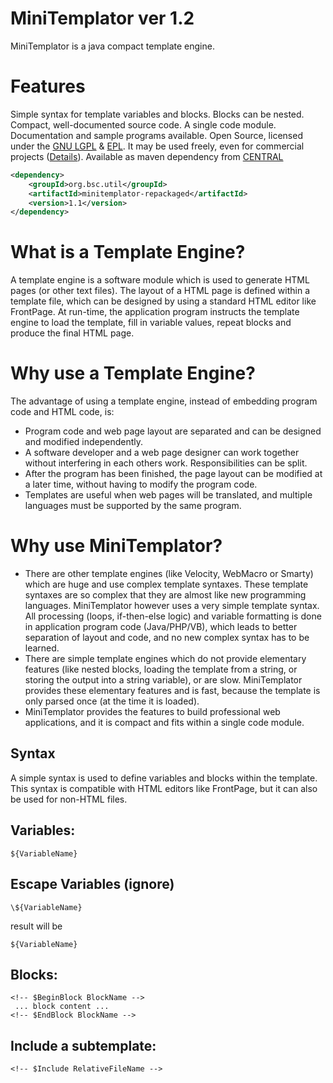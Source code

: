 # MiniTemplator ver 1.2

MiniTemplator is a java compact template engine.

# Features

Simple syntax for template variables and blocks.
Blocks can be nested.
Compact, well-documented source code. A single code module.
Documentation and sample programs available.
Open Source, licensed under the [GNU LGPL](http://www.gnu.org/licenses/lgpl.html) & [EPL](http://www.eclipse.org/legal). It may be used freely, even for commercial projects ([Details](http://en.wikipedia.org/wiki/LGPL)).
Available as maven dependency from [CENTRAL](http://search.maven.org/#artifactdetails%7Corg.bsc.util%7Cminitemplator-repackaged%7C1.2%7Cmaven-plugin)

```xml
<dependency>
    <groupId>org.bsc.util</groupId>
    <artifactId>minitemplator-repackaged</artifactId>
    <version>1.1</version>
</dependency>
```

# What is a Template Engine?

A template engine is a software module which is used to generate HTML pages (or other text files). The layout of a HTML page is defined within a template file, which can be designed by using a standard HTML editor like FrontPage. At run-time, the application program instructs the template engine to load the template, fill in variable values, repeat blocks and produce the final HTML page.

# Why use a Template Engine?

The advantage of using a template engine, instead of embedding program code and HTML code, is:

 * Program code and web page layout are separated and can be designed and modified independently.
 * A software developer and a web page designer can work together without interfering in each others work. Responsibilities can be split.
 * After the program has been finished, the page layout can be modified at a later time, without having to modify the program code.
 * Templates are useful when web pages will be translated, and multiple languages must be supported by the same program.

# Why use MiniTemplator?

 * There are other template engines (like Velocity, WebMacro or Smarty) which are huge and use complex template syntaxes. These template syntaxes are so complex that they are almost like new programming languages. MiniTemplator however uses a very simple template syntax. All processing (loops, if-then-else logic) and variable formatting is done in application program code (Java/PHP/VB), which leads to better separation of layout and code, and no new complex syntax has to be learned.
 * There are simple template engines which do not provide elementary features (like nested blocks, loading the template from a string, or storing the output into a string variable), or are slow. MiniTemplator provides these elementary features and is fast, because the template is only parsed once (at the time it is loaded).
 * MiniTemplator provides the features to build professional web applications, and it is compact and fits within a single code module.

## Syntax

A simple syntax is used to define variables and blocks within the template. This syntax is compatible with HTML editors like FrontPage, but it can also be used for non-HTML files.

## Variables:

```
${VariableName}
```

## Escape Variables (ignore)

```
\${VariableName}
```
result will be
```
${VariableName}
```
## Blocks:

```
<!-- $BeginBlock BlockName -->
 ... block content ...
<!-- $EndBlock BlockName -->
```

## Include a subtemplate:

```
<!-- $Include RelativeFileName -->
```
